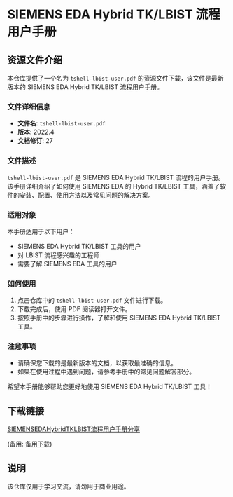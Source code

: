 # SIEMENS EDA Hybrid TK/LBIST 流程用户手册

## 资源文件介绍

本仓库提供了一个名为 `tshell-lbist-user.pdf` 的资源文件下载，该文件是最新版本的 SIEMENS EDA Hybrid TK/LBIST 流程用户手册。

### 文件详细信息

- **文件名**: `tshell-lbist-user.pdf`
- **版本**: 2022.4
- **文档修订**: 27

### 文件描述

`tshell-lbist-user.pdf` 是 SIEMENS EDA Hybrid TK/LBIST 流程的用户手册。该手册详细介绍了如何使用 SIEMENS EDA 的 Hybrid TK/LBIST 工具，涵盖了软件的安装、配置、使用方法以及常见问题的解决方案。

### 适用对象

本手册适用于以下用户：

- SIEMENS EDA Hybrid TK/LBIST 工具的用户
- 对 LBIST 流程感兴趣的工程师
- 需要了解 SIEMENS EDA 工具的用户

### 如何使用

1. 点击仓库中的 `tshell-lbist-user.pdf` 文件进行下载。
2. 下载完成后，使用 PDF 阅读器打开文件。
3. 按照手册中的步骤进行操作，了解和使用 SIEMENS EDA Hybrid TK/LBIST 工具。

### 注意事项

- 请确保您下载的是最新版本的文档，以获取最准确的信息。
- 如果在使用过程中遇到问题，请参考手册中的常见问题解答部分。

希望本手册能够帮助您更好地使用 SIEMENS EDA Hybrid TK/LBIST 工具！

## 下载链接
[SIEMENSEDAHybridTKLBIST流程用户手册分享](https://pan.quark.cn/s/d1c9212b894c) 

(备用: [备用下载](https://pan.baidu.com/s/1lHTA3GAYKf5tfpJLG-Fh_g?pwd=1234))

## 说明

该仓库仅用于学习交流，请勿用于商业用途。
